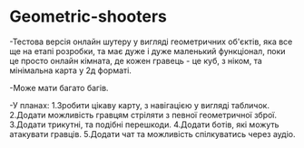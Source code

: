 # Geometric-shooters
-Тестова версія онлайн шутеру у вигляді геометричних об'єктів, яка все ще на етапі розробки, та має дуже і дуже маленький функціонал, поки це просто онлайн кімната, де кожен гравець - це куб, з ніком, та мінімальна карта у 2д форматі.

-Може мати багато багів.

-У планах:
 1.Зробити цікаву карту, з навігацією у вигляді табличок.
 2.Додати можливість гравцям стріляти з певної геометричної зброї.
 3.Додати трикутні, та подібні перешкоди.
 4.Додати ботів, які можуть атакувати гравців.
 5.Додати чат та можливість спілкуватись через аудіо.
 
